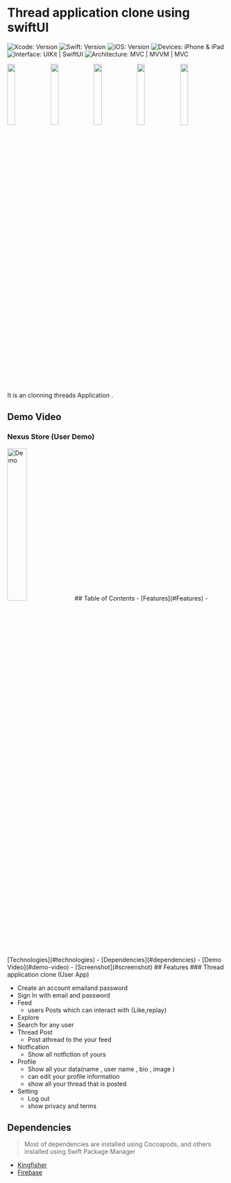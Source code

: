  # Thread application clone using swiftUI
<!-- Project Settings -->
![Xcode: Version](https://img.shields.io/badge/Xcode-14.3-lightgray?logo=Xcode)
![Swift: Version](https://img.shields.io/badge/Swift-5.8-lightgray?logo=SwiftUI)
![iOS: Version](https://img.shields.io/badge/iOS-16.2+-lightgray) 
![Devices: iPhone & iPad](https://img.shields.io/badge/Devices-iPhone%20&%20iPad-lightgray)
![Interface: UIKit | SwiftUI](https://img.shields.io/badge/Interface-UIKit-lightgray)
![Architecture: MVC | MVVM | MVC](https://img.shields.io/badge/Architecture-MVVM-lightgray)



<!-- Main Screenshot -->
<p>
    <img src="Mockups/Hotpot 0.png" width="19%" />
    <img src="Mockups/Hotpot 1.png" width="19%" />
    <img src="Mockups/Hotpot 2.png" width="19%" />
    <img src="Mockups/Hotpot 3.png" width="19%" />
    <img src="Mockups/Hotpot 4.png" width="19%" />
</p>

<!-- Project bref -->
It is an clonning threads Application  .

<!-- ____________________________________________________________________________ -->
## Demo Video
### Nexus Store (User Demo)

<img src="https://github.com/Ayman-Naim/Nexus-Store/blob/dev/Mockups/NexusStoreDemo.gif" alt="Demo" width="30%" height="30%">
<!-- ____________________________________________________________________________ -->
## Table of Contents
 - [Features](#Features)
 - [Technologies](#technologies)
 - [Dependencies](#dependencies)
 - [Demo Video](#demo-video)
 - [Screenshot](#screenshot)
<!-- ____________________________________________________________________________ -->
## Features 
### Thread application clone (User App)

- Create an account emailand password 
- Sign In with email and password 
- Feed
  - users Posts which can interact with (Like,replay)
 - Explore
  - Search for any user 
- Thread Post 
  - Post athread to the your feed 
- Notfication
  - Show all notfiction of yours 
- Profile 
  - Show all your data(name , user name , bio , image )
  - can edit your profile information
  - show all your thread that is posted
- Setting
  - Log out
  - show privacy and terms




<!-- ____________________________________________________________________________ -->
## Dependencies
> Most of dependencies are installed using Cocoapods, and others installed using Swift Package Manager
- [Kingfisher](https://cocoapods.org/pods/Kingfisher)
- [Firebase](https://firebase.com/)





